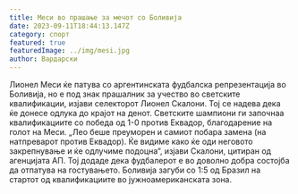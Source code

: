 ```yaml
---
title: Меси во прашање за мечот со Боливија
date: 2023-09-11T18:44:13.147Z
category: спорт
featured: true
featuredImage: ../img/mesi.jpg
author: Вардарски
---
```

Лионел Меси ќе патува со аргентинската фудбалска репрезентација во Боливија, но е под знак прашалник за учество во светските квалификации, изјави селекторот Лионел Скалони. Тој се надева дека ќе донесе одлука до крајот на денот. Светските шампиони ги започнаа квалификациите со победа од 1-0 против Еквадор, благодарение на голот на Меси. „Лео беше преуморен и самиот побара замена (на натпреварот против Еквадор). Ќе видиме како ќе оди неговото закрепнување и ќе одлучиме подоцна“, изјави Скалони, цитиран од агенцијата АП. Тој додаде дека фудбалерот е во доволно добра состојба да отпатува на гостувањето. Боливија загуби со 1:5 од Бразил на стартот од квалификациите во јужноамериканската зона.